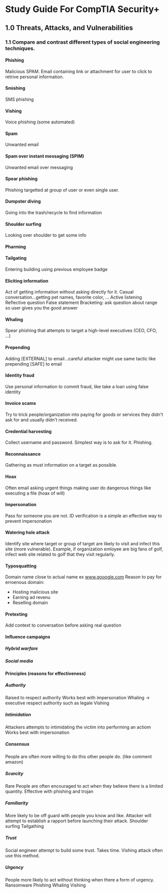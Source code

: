 # Study Guide For CompTIA Security+

## 1.0 Threats, Attacks, and Vulnerabilities

### 1.1 Compare and contrast different types of social engineering techniques.

#### Phishing
Malicious SPAM.
Email containing link or attachment for user to click to retrive personal information.
#### Smishing
SMS phishing
#### Vishing
Voice phishing (some automated)
#### Spam
Unwanted email
#### Spam over instant messaging (SPIM)
Unwanted email over messaging
#### Spear phishing
Phishing targetted at group of user or even single user.
#### Dumpster diving
Going into the trash/recycle to find information
#### Shoulder surfing
Looking over shoulder to get some info

#### Pharming

#### Tailgating
Entering building using previous employee badge
#### Eliciting information
Act of getting information without asking directly for it. Casual conversation...getting pet names, favorite color, ...
Active listening
Reflective question
False statement
Bracketing: ask question about range so user gives you the good answer
#### Whaling
Spear phishing that attempts to target a high-level executives (CEO, CFO, ...)

#### Prepending
Adding [EXTERNAL] to email...careful attacker might use same tactic like prepending [SAFE] to email

#### Identity fraud
Use personal information to commit fraud, like take a loan using false identity
#### Invoice scams
Try to trick people/organization into paying for goods or services they didn't ask for and usually didn't received.
#### Credential harvesting
Collect username and password. Simplest way is to ask for it. Phishing.
#### Reconnaissance
Gathering as must information on a target as possible.
#### Hoax
Often email asking urgent things making user do dangerous things like executing a file (hoax of will)
#### Impersonation
Pass for someone you are not. ID verification is a simple an effective way to prevent impersonation
#### Watering hole attack
Identify site where target or group of target are likely to visit and infect this site (more vulnerable). Example, if organization emloyee are big fans of golf, infect web site related to golf that they visit regularly.
#### Typosquatting
Domain name close to actual name ex www.gooogle.com
Reason to pay for erroenous domain:
- Hosting malicious site
- Earning ad revenu
- Reselling domain
#### Pretexting
Add context to conversation before asking real question
#### Influence campaigns
  ##### Hybrid warfare
  ##### Social media
#### Principles (reasons for effectiveness)
  ##### Authority
  Raised to respect authority
  Works best with impersonation
  Whaling -> executive respect authority such as legale
  Vishing
  ##### Intimidation
  Attackers attempts to intimidating the victim into performing an actiom
  Works best with impersonation
  ##### Consensus
  People are often more willing to do this other people do. (like comment amazon)
  ##### Scarcity
  Rare
  People are often encouraged to act when they believe there is a limited quantity.
  Effective with phishing and trojan
  ##### Familiarity
  More likely to be off guard with people you know and like.
  Attacker will attempt to establish a rapport before launching their attack.
  Shoulder surfing
  Tailgathing
  ##### Trust
  Social engineer attempt to build some trust. Takes time.
  Vishing attack often use this method.
  ##### Urgency
  People more likely to act without thinking when there a form of urgency.
  Ransomware
  Phishing
  Whaling
  Vishing

